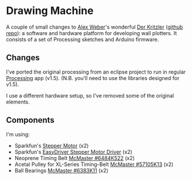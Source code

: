 # Drawing Machine

A couple of small changes to [Alex Weber](https://twitter.com/9600baud)'s wonderful [Der Kritzler](http://tinkerlog.com/2011/09/02/der-kritzler/) ([github repo](https://github.com/tinkerlog/Kritzler)): a software and hardware platform for developing wall plotters. It consists of a set of Processing sketches and Arduino firmware. 

## Changes

I've ported the original processing from an eclipse project to run in regular [Processing](http://processing.org) app (v1.5). (N.B. you'll need to use the libraries designed for v1.5).

I use a different hardware setup, so I've removed some of the original elements.

## Components

I'm using:

* Sparkfun's [Stepper Motor](https://www.sparkfun.com/products/9238) (x2)
* Sparkfun's [EasyDriver Stepper Motor Driver](https://www.sparkfun.com/products/9402) (x2)
* Neoprene Timing Belt [McMaster #6484K522](http://www.mcmaster.com/nav/enter.asp?partnum=6484K522) (x2)
* Acetal Pulley for XL-Series Timing-Belt [McMaster #57105K13](http://www.mcmaster.com/nav/enter.asp?partnum=57105K13) (x2)
* Ball Bearings [McMaster #6383K11](http://www.mcmaster.com/nav/enter.asp?partnum=6383K11) (x2)